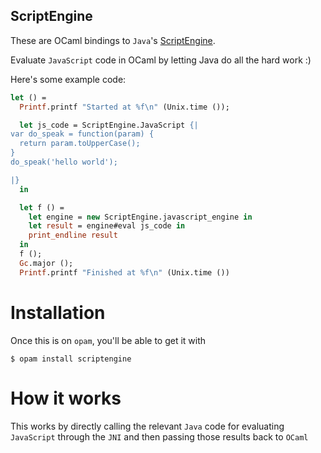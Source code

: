 ScriptEngine
------------

These are OCaml bindings to
`Java`'s
[ScriptEngine](https://docs.oracle.com/javase/7/docs/api/javax/script/ScriptEngine.html).

Evaluate `JavaScript` code in OCaml by letting Java do all the hard
work :) 


Here's some example code: 

```ocaml
let () =
  Printf.printf "Started at %f\n" (Unix.time ());

  let js_code = ScriptEngine.JavaScript {|
var do_speak = function(param) {
  return param.toUpperCase();
}
do_speak('hello world');

|}
  in

  let f () =
    let engine = new ScriptEngine.javascript_engine in
    let result = engine#eval js_code in
    print_endline result
  in
  f ();
  Gc.major ();
  Printf.printf "Finished at %f\n" (Unix.time ())
```

# Installation

Once this is on `opam`, you'll be able to get it with 

```
$ opam install scriptengine
```

# How it works
This works by directly calling the relevant `Java` code for evaluating
`JavaScript` through the `JNI` and then passing those results back to `OCaml`
